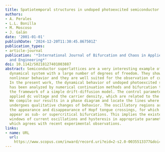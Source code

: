 ```yaml
---
title: Spatiotemporal structures in undoped photoexcited semiconductor superlattices
authors:
- A. Perales
- L.L. Bonilla
- M. Moscoso
- J. Galán
date: '2001-01-01'
publishDate: '2024-12-20T11:30:45.867501Z'
publication_types:
- article-journal
publication: '*International Journal of Bifurcation and Chaos in Applied Sciences
  and Engineering*'
doi: 10.1142/S0218127401003887
abstract: Semiconductor superlattices are a very interesting example of a nonlinear
  dynamical system with a large number of degrees of freedom. They show a strongly
  nonlinear behavior and they are well suited for the observation of current instabilities.
  In the present work, the dynamical behavior of undoped photoexcited superlattices
  has been analyzed by numerical continuation methods and bifurcation theory within
  the framework of a simple drift-diffusion model. The control parameters are the
  applied dc voltage and the carrier density, which are related to the laser power.
  We compile our results in a phase diagram and locate the lines where the system
  undergoes qualitative changes of behavior. The oscillatory regions are related to
  the appearance and disappearance of Hopf tongue crossings, for which oscillations
  appear as sub- or supercritical bifurcations. This implies the existence of voltage
  windows of current oscillations and hysteresis in appropriate parameter ranges,
  which agrees with recent experimental observations.
links:
- name: URL
  url: 
    https://www.scopus.com/inward/record.uri?eid=2-s2.0-0035513377&doi=10.1142%2fS0218127401003887&partnerID=40&md5=f486d612893752781dddaf239d82db68
---
```

